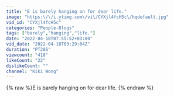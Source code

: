 ```yaml
---
title: "E is barely hanging on for dear life."
image: "https:\/\/i.ytimg.com\/vi\/CYXjl4fcH5c\/hqdefault.jpg"
vid_id: "CYXjl4fcH5c"
categories: "People-Blogs"
tags: ["barely","hanging","life."]
date: "2022-04-18T07:55:52+03:00"
vid_date: "2022-04-18T03:29:04Z"
duration: "PT28S"
viewcount: "418"
likeCount: "22"
dislikeCount: ""
channel: "Kiki Wong"
---
```

{% raw %}E is barely hanging on for dear life. {% endraw %}
